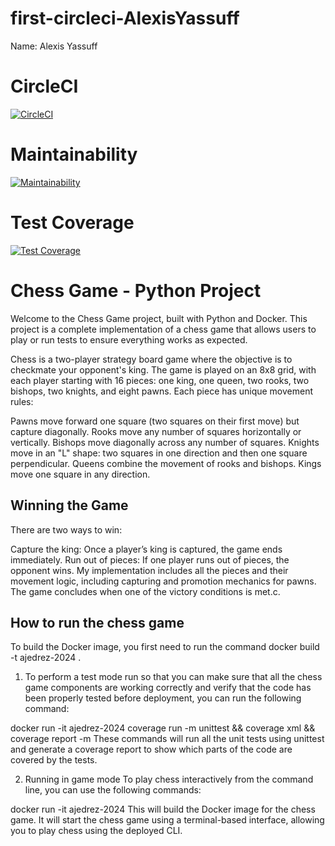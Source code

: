 # first-circleci-AlexisYassuff

Name: Alexis Yassuff

# CircleCI

[![CircleCI](https://dl.circleci.com/status-badge/img/gh/um-computacion-tm/ajedrez-2024-alexisyassuff/tree/main.svg?style=svg)](https://dl.circleci.com/status-badge/redirect/gh/um-computacion-tm/ajedrez-2024-alexisyassuff/tree/main)

# Maintainability

[![Maintainability](https://api.codeclimate.com/v1/badges/a7b15afd6baf64d1a8e9/maintainability)](https://codeclimate.com/github/um-computacion-tm/ajedrez-2024-alexisyassuff/maintainability)

# Test Coverage

[![Test Coverage](https://api.codeclimate.com/v1/badges/a7b15afd6baf64d1a8e9/test_coverage)](https://codeclimate.com/github/um-computacion-tm/ajedrez-2024-alexisyassuff/test_coverage)

# Chess Game - Python Project

Welcome to the Chess Game project, built with Python and Docker. This project is a complete implementation of a chess game that allows users to play or run tests to ensure everything works as expected.

Chess is a two-player strategy board game where the objective is to checkmate your opponent's king. The game is played on an 8x8 grid, with each player starting with 16 pieces: one king, one queen, two rooks, two bishops, two knights, and eight pawns. Each piece has unique movement rules:

Pawns move forward one square (two squares on their first move) but capture diagonally.
Rooks move any number of squares horizontally or vertically.
Bishops move diagonally across any number of squares.
Knights move in an "L" shape: two squares in one direction and then one square perpendicular.
Queens combine the movement of rooks and bishops.
Kings move one square in any direction.

## Winning the Game

There are two ways to win:

Capture the king: Once a player’s king is captured, the game ends immediately.
Run out of pieces: If one player runs out of pieces, the opponent wins.
My implementation includes all the pieces and their movement logic, including capturing and promotion mechanics for pawns. The game concludes when one of the victory conditions is met.c.

## How to run the chess game

To build the Docker image, you first need to run the command docker build -t ajedrez-2024 .

1. To perform a test mode run so that you can make sure that all the chess game components are working correctly and verify that the code has been properly tested before deployment, you can run the following command:

docker run -it ajedrez-2024 coverage run -m unittest && coverage xml && coverage report -m
These commands will run all the unit tests using unittest and generate a coverage report to show which parts of the code are covered by the tests.

2. Running in game mode To play chess interactively from the command line, you can use the following commands:

docker run -it ajedrez-2024
This will build the Docker image for the chess game.
It will start the chess game using a terminal-based interface, allowing you to play chess using the deployed CLI.
